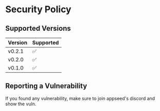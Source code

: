 # Security Policy

## Supported Versions

| Version | Supported          |
| ------- | ------------------ |
| v0.2.1  | :white_check_mark: |
| v0.2.0  | :white_check_mark: |
| v0.1.0  | :white_check_mark: |

## Reporting a Vulnerability

If you found any vulnerability, make sure to join appseed's discord and show the vuln.
